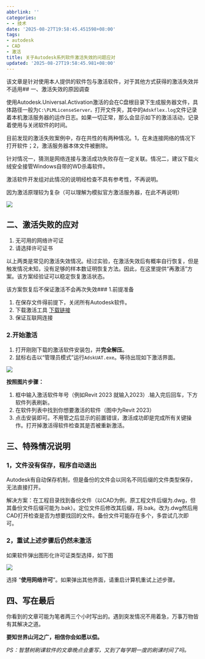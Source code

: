 ```yaml
---
abbrlink: ''
categories:
- - 技术
date: '2025-08-27T19:58:45.451598+08:00'
tags:
- autodesk
- CAD
- 激活
title: 关于Autodesk系列软件激活失效的问题应对
updated: '2025-08-27T19:58:45.981+08:00'
---
```

该文章是针对使用本人提供的软件包与激活软件，对于其他方式获得的激活失效并不适用## 一、激活失效的原因调查

使用Autodesk.Universal.Activation激活的会在C盘根目录下生成服务器文件，具体路径一般为`C:\PLMLicenseServer。`打开文件夹，其中的`Adskflex.log`文件记录着本机激活服务器的运作日志。如果一切正常，那么会显示如下的激活活动，记录着使用与关闭软件的时间。

目前发现的激活失败案例中，存在共性的有两种情况。1，在未连接网络的情况下打开软件；2，激活服务器本体文件被删除。

针对情况一，猜测是网络连接与激活成功失败存在一定关联。情况二，建议下载火绒安全接管Windows自带的WD杀毒软件。

激活软件开发组对此情况的说明经检查不具有参考性，不再说明。

因为激活原理较为复杂（可以理解为模拟官方激活服务器，在此不再说明）

[![](https://gcore.jsdelivr.net/gh/aeuicey/Picwent/pic/20250327202327879.png)](https://gcore.jsdelivr.net/gh/aeuicey/Picwent/pic/20250327202327879.png)

## 二、激活失败的应对

1. 无可用的网络许可证
2. 请选择许可证书

以上两类是常见的激活失效情况。经过实验，在激活失效后有概率自行恢复，但是触发情况未知，没有足够的样本数证明恢复方法。因此，在这里提供“再激活”方案。该方案经验证可以稳定恢复激活状态。

该方案恢复后不保证激活不会再次失效### 1.前提准备

1. 在保存文件得前提下，关闭所有Autodesk软件。
2. 下载激活工具 [下载链接](https://www.alicetec.cn/linkJump?target=https%3A%2F%2Ffibhs.lanzoul.com%2Fizuf92q75xnc)
3. 保证互联网连接

### 2.开始激活

1. 打开刚刚下载的激活软件安装包，并**完全解压**。
2. 鼠标右击以“管理员模式”运行`AdskUAT.exe`。等待出现如下激活界面。

[![](https://gcore.jsdelivr.net/gh/aeuicey/Picwent/pic/20250327204619528.png)](https://gcore.jsdelivr.net/gh/aeuicey/Picwent/pic/20250327204619528.png)

**按照图片步骤：**

1. 框中输入激活软件年号（例如Revit 2023 就输入2023）.输入完后回车，下方软件列表刷新。
2. 在软件列表中找到你想要激活的软件（图中为Revit 2023）
3. 点击安装即可。不用管之后显示的前置错误，激活成功即是完成所有关键操作。打开掉激活得软件检查其是否被重新激活。

## 三、特殊情况说明

### 1，文件没有保存，程序自动退出

Autodesk有自动保存机制，但是备份的文件会以同名不同后缀的文件类型保存，无法直接打开。

解决方案：在工程目录找到备份文件（以CAD为例，原工程文件后缀为.dwg，但其备份文件后缀可能为.bak）。定位文件后修改其后缀，将.bak。改为.dwg然后用CAD打开检查是否为想要找回的文件。备份文件可能存在多个，多尝试几次即可。

### 2，重试上述步骤后仍然未激活

如果软件弹出图形化许可证类型选择，如下图

[![](https://gcore.jsdelivr.net/gh/aeuicey/Picwent/pic/20250327210031261.png)](https://gcore.jsdelivr.net/gh/aeuicey/Picwent/pic/20250327210031261.png)

选择 “**使用网络许可**”。如果弹出其他界面，请重启计算机重试上述步骤。

## 四、写在最后

你看到的文章可能为笔者两三个小时写出的。遇到突发情况不用着急，万事万物皆有其解决之道。

**要知世界山河之广，相信你会如愿以偿。**

*PS：智慧树刷课软件的文章晚点会重写，又到了每学期一度的刷课时间了吗。*
